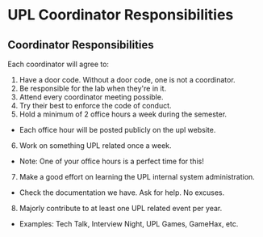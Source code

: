 # UPL Coordinator Responsibilities

## Coordinator Responsibilities

Each coordinator will agree to:

1. Have a door code. Without a door code, one is not a coordinator.
2. Be responsible for the lab when they're in it.
3. Attend every coordinator meeting possible.
4. Try their best to enforce the code of conduct.
5. Hold a minimum of 2 office hours a week during the semester.
  * Each office hour will be posted publicly on the upl website.
6. Work on something UPL related once a week.
  * Note: One of your office hours is a perfect time for this!
7. Make a good effort on learning the UPL internal system administration.
  * Check the documentation we have. Ask for help. No excuses.
8. Majorly contribute to at least one UPL related event per year.
  * Examples: Tech Talk, Interview Night, UPL Games, GameHax, etc.
